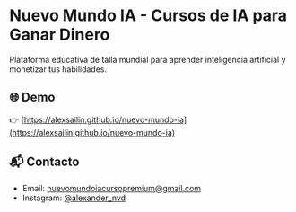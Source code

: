 # Nuevo Mundo IA - Cursos de IA para Ganar Dinero

Plataforma educativa de talla mundial para aprender inteligencia artificial y monetizar tus habilidades.

## 🌐 Demo
👉 [https://alexsailin.github.io/nuevo-mundo-ia](https://alexsailin.github.io/nuevo-mundo-ia)

## 📬 Contacto
- Email: nuevomundoiacursopremium@gmail.com
- Instagram: [@alexander_nvd](https://instagram.com/alexander_nvd)
